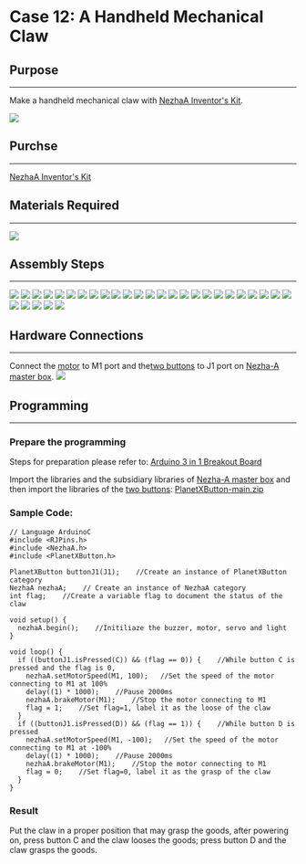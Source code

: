 # Case 12: A Handheld Mechanical Claw

## Purpose
---
Make a handheld mechanical claw with [NezhaA Inventor's Kit](https://www.elecfreaks.com/elecfreaks-nezha-a-inventor-s-kit-for-arduino.html).

![](./images/neza-a-case-12-01.png)

## Purchse
---
 [NezhaA Inventor's Kit](https://www.elecfreaks.com/elecfreaks-nezha-a-inventor-s-kit-for-arduino.html)

## Materials Required
---
![](./images/neza-a-case-12-02.png)

## Assembly Steps
---
![](./images/neza-a-step-12-01.png)
![](./images/neza-a-step-12-02.png)
![](./images/neza-a-step-12-03.png)
![](./images/neza-a-step-12-04.png)
![](./images/neza-a-step-12-05.png)
![](./images/neza-a-step-12-06.png)
![](./images/neza-a-step-12-07.png)
![](./images/neza-a-step-12-08.png)
![](./images/neza-a-step-12-09.png)
![](./images/neza-a-step-12-10.png)
![](./images/neza-a-step-12-11.png)
![](./images/neza-a-step-12-12.png)
![](./images/neza-a-step-12-13.png)
![](./images/neza-a-step-12-14.png)
![](./images/neza-a-step-12-15.png)
![](./images/neza-a-step-12-16.png)
![](./images/neza-a-step-12-17.png)
![](./images/neza-a-step-12-18.png)
![](./images/neza-a-step-12-19.png)
![](./images/neza-a-step-12-20.png)
![](./images/neza-a-step-12-21.png)
![](./images/neza-a-step-12-22.png)
![](./images/neza-a-step-12-23.png)
![](./images/neza-a-step-12-24.png)
![](./images/neza-a-step-12-25.png)
![](./images/neza-a-step-12-26.png)
![](./images/neza-a-step-12-27.png)
![](./images/neza-a-step-12-28.png)
![](./images/neza-a-step-12-29.png)
![](./images/neza-a-step-12-30.png)

## Hardware Connections
---
Connect the [motor](https://www.elecfreaks.com/geekservo-motor-2kg-compatible-with-lego.html) to M1 port and the[two buttons](https://www.elecfreaks.com/planetx-button.html) to J1 port on [Nezha-A master box](https://www.elecfreaks.com/arduino-3-in-1-master-control-box.html). 
![](./images/neza-a-case-07-03.png)

## Programming
---
### Prepare the programming

Steps for preparation please refer to: [Arduino 3 in 1 Breakout Board](https://www.elecfreaks.com/learn-en/Arduino-3-in-1-box/Arduino-3-in-1-box.html)

Import the libraries and the subsidiary libraries of [Nezha-A master box](https://www.elecfreaks.com/arduino-3-in-1-master-control-box.html) and then import the libraries of the [two buttons](https://www.elecfreaks.com/planetx-button.html): [PlanetXButton-main.zip](https://github.com/elecfreaks/PlanetXButton/archive/refs/heads/main.zip)

### Sample Code: 

```
// Language ArduinoC
#include <RJPins.h>
#include <NezhaA.h>
#include <PlanetXButton.h>

PlanetXButton buttonJ1(J1);    //Create an instance of PlanetXButton category
NezhaA nezhaA;    // Create an instance of NezhaA category
int flag;    //Create a variable flag to document the status of the claw

void setup() {
  nezhaA.begin();    //Initiliaze the buzzer, motor, servo and light
}

void loop() {
  if ((buttonJ1.isPressed(C)) && (flag == 0)) {    //While button C is pressed and the flag is 0,
    nezhaA.setMotorSpeed(M1, 100);   //Set the speed of the motor connecting to M1 at 100%
    delay((1) * 1000);    //Pause 2000ms
    nezhaA.brakeMotor(M1);    //Stop the motor connecting to M1
    flag = 1;    //Set flag=1, label it as the loose of the claw
  }
  if ((buttonJ1.isPressed(D)) && (flag == 1)) {    //While button D is pressed
    nezhaA.setMotorSpeed(M1, -100);   //Set the speed of the motor connecting to M1 at -100%
    delay((1) * 1000);    //Pause 2000ms
    nezhaA.brakeMotor(M1);    //Stop the motor connecting to M1
    flag = 0;    //Set flag=0, label it as the grasp of the claw
  }
}
```

### Result
Put the claw in a proper position that may grasp the goods, after powering on, press button C and the claw looses the goods; press button D and the claw grasps the goods. 
